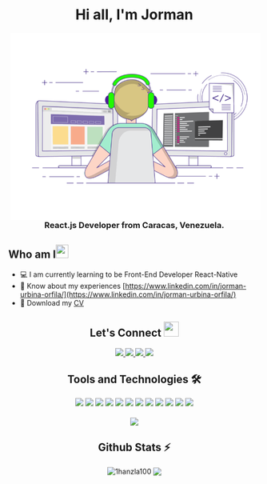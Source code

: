 <h1 align="center">Hi all, I'm Jorman</h1>
<img align="right" alt="GIF" src="https://raw.githubusercontent.com/devSouvik/devSouvik/master/gif3.gif" width="500"/>

<h3 align="center">React.js Developer from Caracas, Venezuela.</h3>
<h2 align="left">Who am I<img src="https://media.giphy.com/media/pDh3IDoUswmZrqdRip/giphy.gif" height="27px" width="25px"></h2>


- 💻 I am currently learning to be Front-End Developer React-Native
- 📄 Know about my experiences [https://www.linkedin.com/in/jorman-urbina-orfila/](https://www.linkedin.com/in/jorman-urbina-orfila/)
- 📝 Download my [CV](https://drive.google.com/uc?export=download&id=1RG5Zk-Mb_3pekGTgFP0CSoeW77klYxt2)

<h2 align="center"> Let's Connect <img src="https://media.giphy.com/media/jOz35yxbuhvVQDKrce/giphy.gif" height="30px" width="30px"></h2>

<div align="center">
      <a href="https://www.linkedin.com/in/jorman-urbina-orfila/">
        <img src="https://img.shields.io/badge/LinkedIn-0077B5?style=for-the-badge&logo=linkedin&logoColor=white">
      </a>
      <a href="https://github.com/jojourbina">
        <img src="https://img.shields.io/badge/GitHub-100000?style=for-the-badge&logo=github&logoColor=white">
      </a>
      <a href="mailto:jormanurbina1@gmail.com">
        <img src="https://img.shields.io/badge/Gmail-D14836?style=for-the-badge&logo=gmail&logoColor=white">
      </a>
      <a href="https://www.instagram.com/jormanurbina/">
        <img src="https://img.shields.io/badge/Instagram-E4405F?style=for-the-badge&logo=instagram&logoColor=white">
      </a>
</div>

<h2 align="center">Tools and Technologies 🛠</h2>
<div align="center">
      
  <img src="https://img.shields.io/badge/Github-181717?style=for-the-badge&logo=github&logoColor=white" />
  <img src="https://img.shields.io/badge/Git-F05032?style=for-the-badge&logo=Git&logoColor=white" />
  <img src="https://img.shields.io/badge/Html-E34F26?style=for-the-badge&logo=html5&logoColor=white" />
   <img src="https://img.shields.io/badge/Css-1572B6?style=for-the-badge&logo=Css3&logoColor=white" /> 
    <img src="https://img.shields.io/badge/Sass-CC6699?style=for-the-badge&logo=Sass&logoColor=white" />
 <img src="https://img.shields.io/badge/Bootstrap-7952B3?style=for-the-badge&logo=bootstrap&logoColor=white" />
  <img src="https://img.shields.io/badge/Tailwindcss-06B6D4?style=for-the-badge&logo=tailwindcss&logoColor=white"/>  
  <img src="https://img.shields.io/badge/Javascript-F7DF1E?style=for-the-badge&logo=javascript&logoColor=white" />
  <img src="https://img.shields.io/badge/React-61DAFB?style=for-the-badge&logo=react&logoColor=white" />
<img src="https://img.shields.io/badge/Webpack-8DD6F9?style=for-the-badge&logo=Webpack&logoColor=white" />
<img src="https://img.shields.io/badge/Npm-CB3837?style=for-the-badge&logo=Npm&logoColor=white" />
      <img src="https://img.shields.io/badge/Vite-F7DF1E?style=for-the-badge&logo=Vite&logoColor=white" />

 
      
      
<br>
<br>
  <img align="center" src="https://github-readme-stats.vercel.app/api/top-langs/?username=jojourbina&theme=dark&layout=compact&langs_count=20&hide_title=true"/>
</div>

<!-- Github Stats Section -->
<h2 align="center">Github Stats ⚡</h2>
<p align=center>
  <div align=center>
      <img align="center" width="45%" src="https://github-readme-streak-stats.herokuapp.com/?user=jojourbina&theme=react&border=61dafb&hide_border=true" alt="1hanzla100" />
      <img align="center" width="45%" src="https://github-readme-stats.vercel.app/api?username=jojourbina&show_icons=true&theme=react&border_color=61dafb&hide_border=true" />
  </div>
</p>
